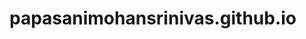 # papasanimohansrinivas.github.io

<!DOCTYPE html>
<html>
<head>
	<title>Call</title>
</head>
<body>
	<script type="text/javascript">

		var xhr = new XMLHttpRequest();

		var url = "http://174.129.112.60/?properties=%7B%22annotators%22%3A%20%22tokenize%2Cssplit%2Cner%22%2C%20%22date%22%3A%20%222018-04-07T19%3A53%3A11%22%7D&amp;pipelineLanguage=en";

		xhr.open("POST", url, true);

		xhr.setRequestHeader("Content-Type", "application/json");

		xhr.onreadystatechange = function () {
			if (xhr.readyState === 4 && xhr.status === 200) {

				alert(xhr.status);

				var json = JSON.parse(xhr.responseText);
				alert(xhr.responseText);
			}
		};
		// var data = JSON.stringify({"email": "hey@mail.com", "password": "101010"});

		xhr.send("Answering phones, scheduling and confirming appointments, managing cash drawer and processing payments, conduct end-of-day procedures, set & meet deadlines and goals, data entry, interview client, analyze info, meet state credentialing requirements, be honest and law abiding");
		
	</script>

</body>
</html>
